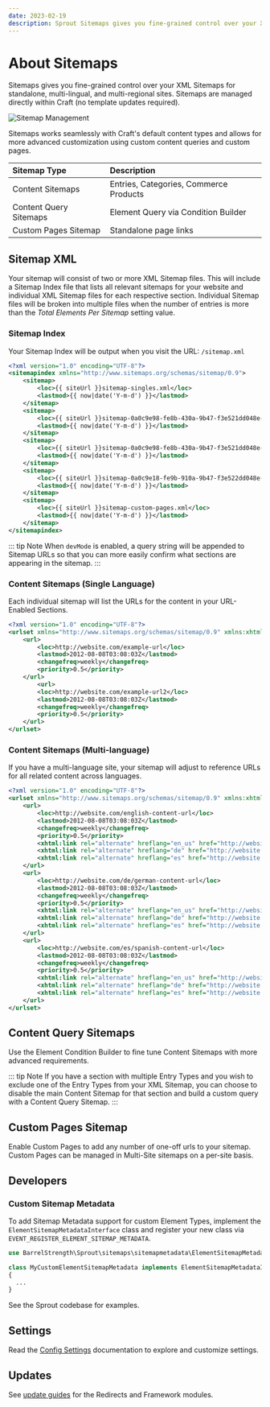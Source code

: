 ```yaml
---
date: 2023-02-19
description: Sprout Sitemaps gives you fine-grained control over your XML Sitemaps for standalone, multi-lingual, and multi-regional sites.
---
```


# About Sitemaps

Sitemaps gives you fine-grained control over your XML Sitemaps for standalone, multi-lingual, and multi-regional sites. Sitemaps are managed directly within Craft (no template updates required).

![Sitemap Management](./images/seo/xml-sitemap.png)

Sitemaps works seamlessly with Craft's default content types and allows for more advanced customization using custom content queries and custom pages. 

| Sitemap Type           | Description                            |
|:-----------------------|:---------------------------------------|
| Content Sitemaps       | Entries, Categories, Commerce Products |
| Content Query Sitemaps | Element Query via Condition Builder    |
| Custom Pages Sitemap   | Standalone page links                  |

## Sitemap XML

Your sitemap will consist of two or more XML Sitemap files. This will include a Sitemap Index file that lists all relevant sitemaps for your website and individual XML Sitemap files for each respective section. Individual Sitemap files will be broken into multiple files when the number of entries is more than the _Total Elements Per Sitemap_ setting value.

### Sitemap Index

Your Sitemap Index will be output when you visit the URL: `/sitemap.xml`

``` xml
<?xml version="1.0" encoding="UTF-8"?>
<sitemapindex xmlns="http://www.sitemaps.org/schemas/sitemap/0.9">
    <sitemap>
        <loc>{{ siteUrl }}sitemap-singles.xml</loc>
        <lastmod>{{ now|date('Y-m-d') }}</lastmod>
    </sitemap>
    <sitemap>
        <loc>{{ siteUrl }}sitemap-0a0c9e98-fe8b-430a-9b47-f3e521dd048e-1.xml</loc>
        <lastmod>{{ now|date('Y-m-d') }}</lastmod>
    </sitemap>
    <sitemap>
        <loc>{{ siteUrl }}sitemap-0a0c9e98-fe8b-430a-9b47-f3e521dd048e-2.xml</loc>
        <lastmod>{{ now|date('Y-m-d') }}</lastmod>
    </sitemap>
    <sitemap>
        <loc>{{ siteUrl }}sitemap-0a0c9e18-fe9b-910a-9b47-f3e522dd048e-1.xml</loc>
        <lastmod>{{ now|date('Y-m-d') }}</lastmod>
    </sitemap>
    <sitemap>
        <loc>{{ siteUrl }}sitemap-custom-pages.xml</loc>
        <lastmod>{{ now|date('Y-m-d') }}</lastmod>
    </sitemap>
</sitemapindex>
```

::: tip Note
When `devMode` is enabled, a query string will be appended to Sitemap URLs so that you can more easily confirm what sections are appearing in the sitemap.
:::

### Content Sitemaps (Single Language)

Each individual sitemap will list the URLs for the content in your URL-Enabled Sections.

``` xml
<?xml version="1.0" encoding="UTF-8"?>
<urlset xmlns="http://www.sitemaps.org/schemas/sitemap/0.9" xmlns:xhtml="http://www.w3.org/1999/xhtml">
    <url>
        <loc>http://website.com/example-url</loc>
        <lastmod>2012-08-08T03:08:03Z</lastmod>
        <changefreq>weekly</changefreq>
        <priority>0.5</priority>   
    </url>
        <url>
        <loc>http://website.com/example-url2</loc>
        <lastmod>2012-08-08T03:08:03Z</lastmod>
        <changefreq>weekly</changefreq>
        <priority>0.5</priority>   
    </url>
</urlset>
```

### Content Sitemaps (Multi-language)

If you have a multi-language site, your sitemap will adjust to reference URLs for all related content across languages.

``` xml
<?xml version="1.0" encoding="UTF-8"?>
<urlset xmlns="http://www.sitemaps.org/schemas/sitemap/0.9" xmlns:xhtml="http://www.w3.org/1999/xhtml">
    <url>
        <loc>http://website.com/english-content-url</loc>
        <lastmod>2012-08-08T03:08:03Z</lastmod>
        <changefreq>weekly</changefreq>
        <priority>0.5</priority>
        <xhtml:link rel="alternate" hreflang="en_us" href="http://website.com/english-content-url" />
        <xhtml:link rel="alternate" hreflang="de" href="http://website.com/de/german-content-url" />
        <xhtml:link rel="alternate" hreflang="es" href="http://website.com/es/spanish-content-url" />     
    </url>
    <url>
        <loc>http://website.com/de/german-content-url</loc>
        <lastmod>2012-08-08T03:08:03Z</lastmod>
        <changefreq>weekly</changefreq>
        <priority>0.5</priority>
        <xhtml:link rel="alternate" hreflang="en_us" href="http://website.com/english-content-url" />
        <xhtml:link rel="alternate" hreflang="de" href="http://website.com/de/german-content-url" />
        <xhtml:link rel="alternate" hreflang="es" href="http://website.com/es/spanish-content-url" />     
    </url>
    <url>
        <loc>http://website.com/es/spanish-content-url</loc>
        <lastmod>2012-08-08T03:08:03Z</lastmod>
        <changefreq>weekly</changefreq>
        <priority>0.5</priority>
        <xhtml:link rel="alternate" hreflang="en_us" href="http://website.com/english-content-url" />
        <xhtml:link rel="alternate" hreflang="de" href="http://website.com/de/german-content-url" />
        <xhtml:link rel="alternate" hreflang="es" href="http://website.com/es/spanish-content-url" />     
    </url>
</urlset>
```
## Content Query Sitemaps 

Use the Element Condition Builder to fine tune Content Sitemaps with more advanced requirements.

::: tip Note
If you have a section with multiple Entry Types and you wish to exclude one of the Entry Types from your XML Sitemap, you can choose to disable the main Content Sitemap for that section and build a custom query with a Content Query Sitemap.
:::

## Custom Pages Sitemap

Enable Custom Pages to add any number of one-off urls to your sitemap. Custom Pages can be managed in Multi-Site sitemaps on a per-site basis.

## Developers

### Custom Sitemap Metadata

To add Sitemap Metadata support for custom Element Types, implement the `ElementSitemapMetadataInterface` class and register your new class via `EVENT_REGISTER_ELEMENT_SITEMAP_METADATA`.

``` php
use BarrelStrength\Sprout\sitemaps\sitemapmetadata\ElementSitemapMetadataInterface;

class MyCustomElementSitemapMetadata implements ElementSitemapMetadataInterface
{
  ...
}
```

See the Sprout codebase for examples.

## Settings

Read the [Config Settings](./configuration/sprout-config.md) documentation to explore and customize settings.

## Updates

See [update guides](/update-guides/sitemaps.md) for the Redirects and Framework modules.
